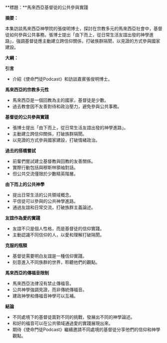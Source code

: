 **標題：**馬來西亞基督徒的公共參與實踐

**摘要：**

本集訪談馬來西亞神學院的張俊明博士，探討在宗教多元的馬來西亞社會中，基督徒如何參與公共事務。張博士提出「由下而上，從日常生活友誼出發的神學進路」，強調基督徒應主動建立跨信仰關係，打破族群隔閡，以見證的方式參與國家建設。

**大綱：**

**引言**

* 介紹《使命門徒Podcast》和訪談嘉賓張俊明博士。

**馬來西亞的宗教多元性**

* 馬來西亞是一個回教為主的國家，基督徒是少數。
* 過去教會因不友善對待和政治壓力，避免參與公共事務。

**基督徒的公共參與實踐**

* 張博士提出「由下而上，從日常生活友誼出發的神學進路」。
* 主動建立跨信仰關係，打破族群隔閡。
* 以見證的方式參與國家建設，打破情緒政治。

**過去的搭橋嘗試**

* 前輩們嘗試建立基督教與回教的友善關係。
* 實際行動包括與穆斯林領袖對話。
* 但公共交流僅限於少數精英階層。

**由下而上的公共神學**

* 提出日常生活的公共領域概念。
* 平信徒可以參與的公共神學進路。
* 通過友誼和日常交流，打破族群主義論述。

**友誼作為愛的實踐**

* 友誼不只是個人性格，而是基督徒的信仰實踐。
* 主動認識不同信仰的人，以愛和理解打破隔閡。

**克服的瓶頸**

* 基督徒需要明白友誼是一種信仰實踐。
* 刻意進入不同族群的世界，聆聽他們的觀點。

**馬來西亞的傳福音限制**

* 馬來西亞法律沒有禁止傳福音。
* 公共神學強調見證，而非傳統傳福音。
* 建政神學和傳福音神學可以互補。

**結論**

* 不同處境下的基督徒面對不同的挑戰，發展出不同的神學論述。
* 和好的福音可以在公共領域通過愛的實踐展現出來。
* 期待《使命門徒Podcast》繼續邀請不同處境的基督徒分享他們的信仰和神學觀點。